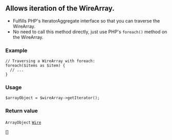 Allows iteration of the WireArray.
----------------------------------

*   Fulfills PHP's IteratorAggregate interface so that you can traverse the WireArray.
*   No need to call this method directly, just use PHP's `foreach()` method on the WireArray.

### Example

    // Traversing a WireArray with foreach:
    foreach($items as $item) {
      // ...
    }

### Usage

    $arrayObject = $wireArray->getIterator();

### Return value

`ArrayObject` [`Wire`](/api/ref/wire/)

\[\]

